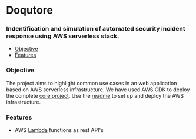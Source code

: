 
# Doqutore
### Indentification and simulation of automated security incident response using AWS serverless stack. 
- [Objective](#objective)
- [Features](#features)

### Objective
The project aims to highlight common use cases in an web application based on AWS serverless infrastructure. We have used AWS CDK to deploy the complete [core project](https://github.com/Doqutor/doqutor-core/tree/master/infra). Use the [readme](https://github.com/Doqutor/doqutor-core/blob/master/infra/README.md) to set up and deploy the AWS infrastructure.

### Features
- AWS [Lambda](https://github.com/MarkSonn/pierre-appreciation-society/tree/feature/infra/js-infra/lambda/api) functions as rest API's
